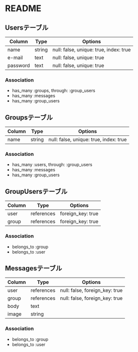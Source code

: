 # README

<!-- This README would normally document whatever steps are necessary to get the
application up and running.

Things you may want to cover:

* Ruby version

* System dependencies

* Configuration

* Database creation

* Database initialization

* How to run the test suite

* Services (job queues, cache servers, search engines, etc.)

* Deployment instructions

* ... -->
## Usersテーブル

|Column|Type|Options|
|------|----|-------|
|name|string|null: false, unique: true, index: true|
|e-mail|text|null: false, unique: true|
|password|text|null: false, unique: true|

### Association
- has_many :groups, through: :group_users
- has_many :messages
- has_many :group_users

## Groupsテーブル

|Column|Type|Options|
|------|----|-------|
|name|string|null: false, unique: true, index: true|

### Association
- has_many :users, through: :group_users
- has_many :messages
- has_many :group_users

## GroupUsersテーブル

|Column|Type|Options|
|------|----|-------|
|user|references|foreign_key: true|
|group|references|foreign_key: true|

### Association
- belongs_to :group
- belongs_to :user

## Messagesテーブル

|Column|Type|Options|
|------|----|-------|
|user|references|null: false, foreign_key: true|
|group|references|null: false, foreign_key: true|
|body|text||
|image|string||

### Association
- belongs_to :group
- belongs_to :user